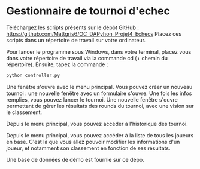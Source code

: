 # Gestionnaire de tournoi d'echec
Téléchargez les scripts présents sur le dépôt GitHub : https://github.com/Mattgris6/OC_DAPyhon_Projet4_Echecs
Placez ces scripts dans un répertoire de travail sur votre ordinateur.

Pour lancer le programme sous Windows, dans votre terminal, placez vous dans votre répertoire de travail via la commande cd (+ chemin du répertoire).
Ensuite, tapez la commande :


```sh
python controller.py
```

Une fenêtre s'ouvre avec le menu principal.
Vous pouvez créer un nouveau tournoi : une nouvelle fenêtre avec un formulaire s'ouvre.
Une fois les infos remplies, vous pouvez lancer le tournoi.
Une nouvelle fenêtre s'ouvre permettant de gérer les résultats des rounds du tournoi, avec une vision sur le classement.

Depuis le menu principal, vous pouvez accéder à l'historique des tournoi.

Depuis le menu principal, vous pouvez accéder à la liste de tous les joueurs en base.
C'est là que vous allez pouvoir modifier les informations d'un joueur, et notamment son classement en fonction de ses résultats.

Une base de données de démo est fournie sur ce dépo.
